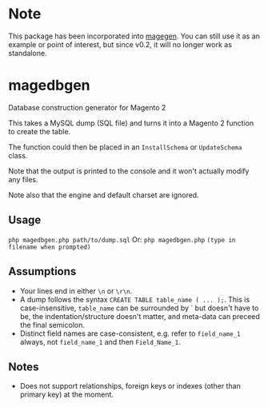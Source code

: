 # Note
This package has been incorporated into [magegen](https://github.com/ewth/magegen). You can still use it as an example or point of interest, but since v0.2, it will no longer work as standalone.

# magedbgen
Database construction generator for Magento 2

This takes a MySQL dump (SQL file) and turns it into a Magento 2 function to create the table.

The function could then be placed in an `InstallSchema` or `UpdateSchema` class.

Note that the output is printed to the console and it won't actually modify any files.

Note also that the engine and default charset are ignored.

## Usage
`php magedbgen.php path/to/dump.sql`
Or:
`php magedbgen.php`
`(type in filename when prompted)`

## Assumptions
- Your lines end in either `\n` or `\r\n`.
- A dump follows the syntax `CREATE TABLE table_name ( ... );`. This is case-insensitive, `table_name` can be surrounded by \` but doesn't have to be, the indentation/structure doesn't matter, and meta-data can preceed the final semicolon.
- Distinct field names are case-consistent, e.g. refer to `field_name_1` always, not `field_name_1` and then `Field_Name_1`.

## Notes
- Does not support relationships, foreign keys or indexes (other than primary key) at the moment.
